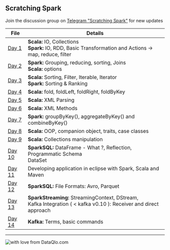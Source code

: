 ## Scratching Spark

Join the discussion group on [Telegram "Scratching Spark"](https://t.me/joinchat/HJenjxF74FTWE8M4E3qzWQ) for new updates

File|Details
---|---
[Day 1](https://github.com/AbhishekSolanki/Spark/blob/master/spark/training/day1.scala)|**Scala:** IO, Collections <br> **Spark:** IO, RDD, Basic Transformation and Actions  -> map, reduce, filter
[Day 2](https://github.com/AbhishekSolanki/Spark/blob/master/spark/training/day2.scala)|**Spark:** Grouping, reducing, sorting, Joins <br> **Scala:** options
[Day 3](https://github.com/AbhishekSolanki/Spark/blob/master/spark/training/day3.scala)|**Scala:** Sorting, Filter, Iterable, Iterator <br> **Spark:** Sorting & Ranking
[Day 4](https://github.com/AbhishekSolanki/Spark/blob/master/spark/training/day4.scala)|**Scala:** fold, foldLeft, foldRight, foldByKey
[Day 5](https://github.com/AbhishekSolanki/Spark/blob/master/spark/training/day5.scala)|**Scala:** XML Parsing
[Day 6](https://github.com/AbhishekSolanki/Spark/blob/master/spark/training/day6.scala)|**Scala:** XML Methods
[Day 7](https://github.com/AbhishekSolanki/Spark/blob/master/spark/training/day7.scala)|**Spark:** groupByKey(), aggregateByKey() and combineByKey()
[Day 8](https://github.com/AbhishekSolanki/Spark/blob/master/spark/training/day8.scala)|**Scala:** OOP, companion object, traits, case classes
[Day 9](https://github.com/AbhishekSolanki/Spark/blob/master/spark/training/day9.scala)|**Scala:** Collections manipulation
[Day 10](https://github.com/AbhishekSolanki/Spark/blob/master/spark/training/day10.scala)|**SparkSQL:** DataFrame - What ?, Reflection, Programmatic Schema <br> DataSet
[Day 11](https://github.com/AbhishekSolanki/Spark/blob/master/spark/training/day11.scala)|Developing application in eclipse with Spark, Scala and Maven
[Day 12](https://github.com/AbhishekSolanki/Spark/blob/master/spark/training/day12.scala)|**SparkSQL:** File Formats: Avro, Parquet
[Day 13](https://github.com/AbhishekSolanki/Spark/blob/master/spark/training/day13.scala)|**SparkStreaming:** StreamingContext, DStream,<br> Kafka Integration ( < kafka v0.10 ): Receiver and direct approach
[Day 14](https://github.com/AbhishekSolanki/Spark/blob/master/spark/training/day14.scala)|**Kafka:** Terms, basic commands 

---
![with love from DataQlo.com](http://dataqlo.com/wp-content/uploads/2018/01/cropped-DataQlo-32x32.png "with love from DataQlo.com")
